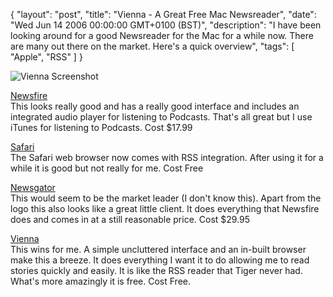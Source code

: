 {
  "layout": "post",
  "title": "Vienna - A Great Free Mac Newsreader",
  "date": "Wed Jun 14 2006 00:00:00 GMT+0100 (BST)",
  "description": "I have been looking around for a good Newsreader for the Mac for a while now. There are many out there on the market. Here's a quick overview",
  "tags": [
    "Apple",
    "RSS"
  ]
}

![Vienna Screenshot][1]

[Newsfire][2]  
This looks really good and has a really good interface and includes an integrated audio player for listening to Podcasts. That's all great but I use iTunes for listening to Podcasts. Cost $17.99

[Safari][3]  
The Safari web browser now comes with RSS integration. After using it for a while it is good but not really for me. Cost Free

[Newsgator][4]  
This would seem to be the market leader (I don't know this). Apart from the logo this also looks like a great little client. It does everything that Newsfire does and comes in at a still reasonable price. Cost $29.95

[Vienna][5]  
This wins for me. A simple uncluttered interface and an in-built browser make this a breeze. It does everything I want it to do allowing me to read stories quickly and easily. It is like the RSS reader that Tiger never had. What's more amazingly it is free. Cost Free.

[1]: http://shapeshed.com/images/articles/vienna.jpg 
[2]: http://www.newsfirerss.com/
[3]: http://www.apple.com/macosx/features/safari/
[4]: http://www.newsgator.com/Home.aspx
[5]: http://vienna-rss.sourceforge.net/vienna2.html
